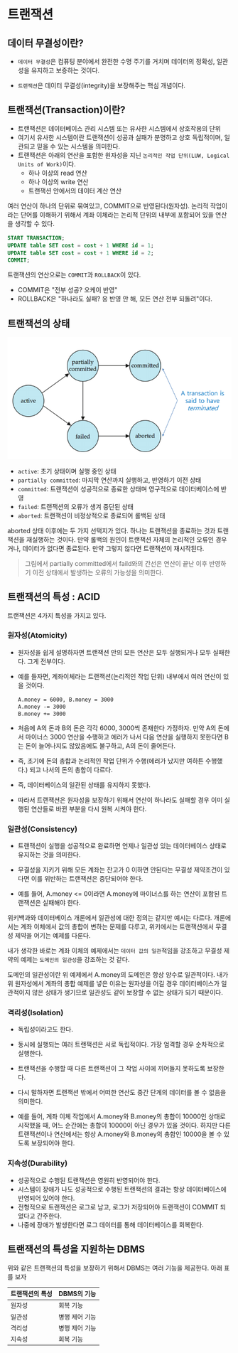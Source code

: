 # 트랜잭션

## 데이터 무결성이란?

- `데이터 무결성`은 컴퓨팅 분야에서 완전한 수명 주기를 거치며 데이터의 정확성, 일관성을 유지하고 보증하는 것이다.

- `트랜잭션`은 데이터 무결성(integrity)을 보장해주는 핵심 개념이다.

## 트랜잭션(Transaction)이란?

- 트랜잭션은 데이터베이스 관리 시스템 또는 유사한 시스템에서 상호작용의 단위
- 여기서 유사한 시스템이란 트랜잭션이 성공과 실패가 분명하고 상호 독립적이며, 일관되고 믿을 수 있는 시스템을 의미한다.
- 트랜잭션은 아래의 연산을 포함한 원자성을 지닌 `논리적인 작업 단위(LUW, Logical Units of Work)`이다.
  - 하나 이상의 read 연산
  - 하나 이상의 write 연산
  - 트랜잭션 안에서의 데이터 계산 연산

여러 연산이 하나의 단위로 묶여있고, COMMIT으로 반영된다(원자성). 논리적 작업이라는 단어를 이해하기 위해서 계좌 이체라는 논리적 단위의 내부에 포함되어 있을 연산을 생각할 수 있다.

```sql
START TRANSACTION;
UPDATE table SET cost = cost + 1 WHERE id = 1;
UPDATE table SET cost = cost + 1 WHERE id = 2;
COMMIT;
```

트랜잭션의 연산으로는 `COMMIT`과 `ROLLBACK`이 있다.

- COMMIT은 "전부 성공? 오케이 반영"
- ROLLBACK은 "하나라도 실패? 응 반영 안 해, 모든 연산 전부 되돌려"이다.

## 트랜잭션의 상태

<p align ="center">
  <img src="./resource/tx_life.png"/>
</p>

- `active`: 초기 상태이며 실행 중인 상태
- `partially committed`: 마지막 연산까지 실행하고, 반영하기 이전 상태
- `committed`: 트랜잭션이 성공적으로 종료한 상태며 영구적으로 데이터베이스에 반영
- `failed`: 트랜잭션의 오류가 생겨 중단된 상태
- `aborted`: 트랜잭션이 비정상적으로 종료되어 롤백된 상태

aborted 상태 이후에는 두 가지 선택지가 있다. 하나는 트랜잭션을 종료하는 것과 트랜잭션을 재실행하는 것이다. 만약 롤백의 원인이 트랜잭션 자체의 논리적인 오류인 경우 거나, 데이터가 없다면 종료된다. 만약 그렇지 않다면 트랜잭션이 재시작된다.

> 그림에서 partially committed에서 faild와의 간선은 연산이 끝난 이후 반영하기 이전 상태에서 발생하는 오류의 가능성을 의미한다.

## 트랜잭션의 특성 : ACID

트랜잭션은 4가지 특성을 가지고 있다.

### 원자성(Atomicity)

- 원자성을 쉽게 설명하자면 트랜잭션 안의 모든 연산은 모두 실행되거나 모두 실패한다. 그게 전부이다.

- 예를 들자면, 계좌이체라는 트랜잭션(논리적인 작업 단위) 내부에서 여러 연산이 있을 것이다.

  ```
  A.money = 6000, B.money = 3000
  A.money -= 3000
  B.money += 3000
  ```

- 처음에 A의 돈과 B의 돈은 각각 6000, 3000씩 존재한다 가정하자. 만약 A의 돈에서 마이너스 3000 연산을 수행하고 에러가 나서 다음 연산을 실행하지 못한다면 B는 돈이 늘어나지도 않았음에도 불구하고, A의 돈이 줄어든다.

- 즉, 초기에 돈의 총합과 논리적인 작업 단위가 수행(에러가 났지만 여하튼 수행했다.) 되고 나서의 돈의 총합이 다르다.

- 즉, 데이터베이스의 일관된 상태를 유지하지 못했다.

- 따라서 트랜잭션은 원자성을 보장하기 위해서 연산이 하나라도 실패할 경우 이미 실행된 연산들로 바뀐 부분을 다시 원복 시켜야 한다.

### 일관성(Consistency)

- 트랜잭션이 실행을 성공적으로 완료하면 언제나 일관성 있는 데이터베이스 상태로 유지하는 것을 의미한다.

- 무결성을 지키기 위해 모든 계좌는 잔고가 0 이하면 안된다는 무결성 제약조건이 있다면 이를 위반하는 트랜잭션은 중단되어야 한다.

- 예를 들어, A.money <= 0이라면 A.money에 마이너스를 하는 연산이 포함된 트랜잭션은 실패해야 한다.

위키백과와 데이터베이스 개론에서 일관성에 대한 정의는 같지만 예시는 다르다.
개론에서는 계좌 이체에서 값의 총합이 변하는 문제를 다루고, 위키에서는 트랜잭션에서 무결성 제약을 어기는 예제를 다룬다.

내가 생각한 바로는 계좌 이체의 예제에서는 `데이터 값의 일관`적임을 강조하고 무결성 제약의 예제는 `도메인의 일관성`을 강조하는 것 같다.

도메인의 일관성이란 위 예제에서 A.money의 도메인은 항상 양수로 일관적이다. 내가 위 원자성에서 계좌의 총합 예제를 넣은 이유는 원자성을 어길 경우 데이터베이스가 일관적이지 않은 상태가 생기므로 일관성도 같이 보장할 수 없는 상태가 되기 때문이다.

### 격리성(Isolation)

- 독립성이라고도 한다.

- 동시에 실행되는 여러 트랜잭션은 서로 독립적이다. 가장 엄격할 경우 순차적으로 실행한다.

- 트랜잭션을 수행할 때 다른 트랜잭션이 그 작업 사이에 끼어들지 못하도록 보장한다.

- 다시 말하자면 트랜잭션 밖에서 어떠한 연산도 중간 단계의 데이터를 볼 수 없음을 의미한다.

- 예를 들어, 계좌 이체 작업에서 A.money와 B.money의 총합이 10000인 상태로 시작했을 때, 어느 순간에는 총합이 10000이 아닌 경우가 있을 것이다. 하지만 다른 트랜잭션이나 연산에서는 항상 A.money와 B.money의 총합인 10000을 볼 수 있도록 보장되어야 한다.

### 지속성(Durability)

- 성공적으로 수행된 트랜잭션은 영원히 반영되어야 한다.
- 시스템이 장애가 나도 성공적으로 수행된 트랜잭션의 결과는 항상 데이터베이스에 반영되어 있어야 한다.
- 전형적으로 트랜잭션은 로그로 남고, 로그가 저장되어야 트랜잭션이 COMMIT 되었다고 간주한다.
- 나중에 장애가 발생한다면 로그 데이터를 통해 데이터베이스를 회복한다.

## 트랜잭션의 특성을 지원하는 DBMS

위와 같은 트랜잭션의 특성을 보장하기 위해서 DBMS는 여러 기능을 제공한다. 아래 표를 보자

| 트랜잭션의 특성 | DBMS의 기능    |
| --------------- | -------------- |
| 원자성          | 회복 기능      |
| 일관성          | 병행 제어 기능 |
| 격리성          | 병행 제어 기능 |
| 지속성          | 회복 기능      |
